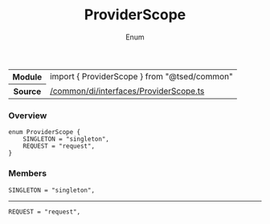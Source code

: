 
<header class="symbol-info-header"><h1 id="providerscope">ProviderScope</h1><label class="symbol-info-type-label enum">Enum</label></header>
<!-- summary -->
<section class="symbol-info"><table class="is-full-width"><tbody><tr><th>Module</th><td><div class="lang-typescript"><span class="token keyword">import</span> { ProviderScope }&nbsp;<span class="token keyword">from</span>&nbsp;<span class="token string">"@tsed/common"</span></div></td></tr><tr><th>Source</th><td><a href="https://github.com/Romakita/ts-express-decorators/blob/v4.22.0/src//common/di/interfaces/ProviderScope.ts#L0-L0">/common/di/interfaces/ProviderScope.ts</a></td></tr></tbody></table></section>
<!-- overview -->


### Overview


<pre><code class="typescript-lang ">enum ProviderScope <span class="token punctuation">{</span>
    SINGLETON = "singleton"<span class="token punctuation">,</span>
    REQUEST = "request"<span class="token punctuation">,</span>
<span class="token punctuation">}</span></code></pre>


<!-- Parameters -->

<!-- Description -->

<!-- Members -->







### Members



<div class="method-overview">
<pre><code class="typescript-lang ">SINGLETON = "singleton"<span class="token punctuation">,</span></code></pre>
</div>




<hr/>



<div class="method-overview">
<pre><code class="typescript-lang ">REQUEST = "request"<span class="token punctuation">,</span></code></pre>
</div>








